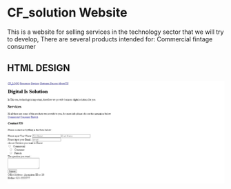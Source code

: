 # CF_solution Website

This is a website for selling services in the technology sector that we will try to develop,
There are several products intended for:
Commercial
fintage
consumer

## HTML DESIGN 
![gambar design](./CF_WEB.jpg)